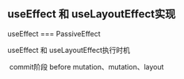 ## useEffect 和 useLayoutEffect实现

useEffect === PassiveEffect

useEffect 和 useLayoutEffect执行时机

​	commit阶段 before mutation、mutation、layout